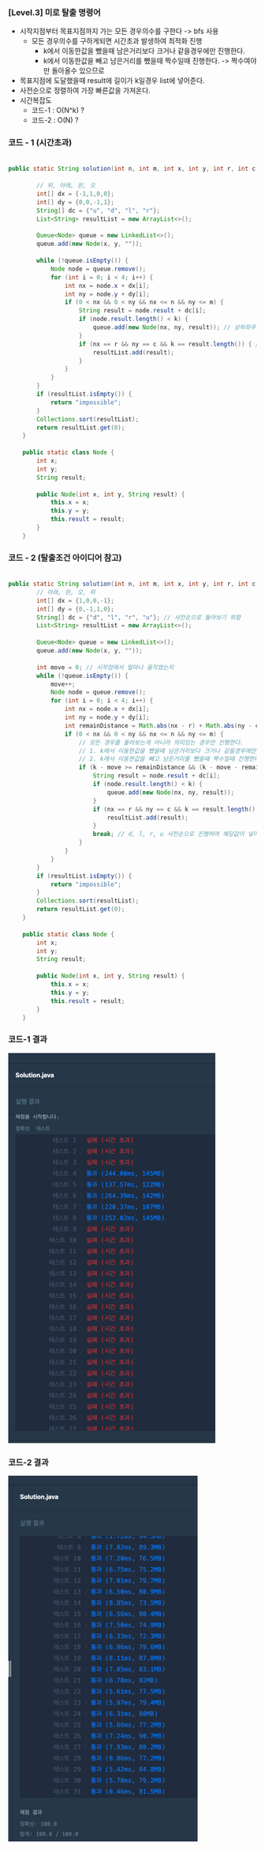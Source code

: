 ### [Level.3] 미로 탈출 명령어

- 시작지점부터 목표지점까지 가는 모든 경우의수를 구한다 -> bfs 사용
  - 모든 경우의수를 구하게되면 시간초과 발생하여 최적화 진행
    - k에서 이동한값을 뺐을때 남은거리보다 크거나 같을경우에만 진행한다.
    - k에서 이동한값을 빼고 남은거리를 뺐을때 짝수일때 진행한다. -> 짝수여야만 돌아올수 있으므로
- 목표지점에 도달했을때 result에 길이가 k일경우 list에 넣어준다.
- 사전순으로 정렬하여 가장 빠른값을 가져온다.
- 시간복잡도
  - 코드-1 : O(N^k) ?
  - 코드-2 : O(N) ?

### 코드 - 1 (시간초과)

```java

public static String solution(int n, int m, int x, int y, int r, int c, int k) {

		// 위, 아래, 왼, 오
		int[] dx = {-1,1,0,0};
		int[] dy = {0,0,-1,1};
		String[] dc = {"u", "d", "l", "r"};
		List<String> resultList = new ArrayList<>();

		Queue<Node> queue = new LinkedList<>();
		queue.add(new Node(x, y, ""));

		while (!queue.isEmpty()) {
			Node node = queue.remove();
			for (int i = 0; i < 4; i++) {
				int nx = node.x + dx[i];
				int ny = node.y + dy[i];
				if (0 < nx && 0 < ny && nx <= n && ny <= m) {
					String result = node.result + dc[i];
					if (node.result.length() < k) {
						queue.add(new Node(nx, ny, result)); // 상하좌우 이동하고 result에는 문자열 추가해서 queue를 계속돌아준다.
					}
					if (nx == r && ny == c && k == result.length()) { // 목적지에 도착했을때 K와 길이가 같다면 list에 추가한다.
						resultList.add(result);
					}
				}
			}
		}
		if (resultList.isEmpty()) {
			return "impossible";
		}
		Collections.sort(resultList);
		return resultList.get(0);
	}

	public static class Node {
		int x;
		int y;
		String result;

		public Node(int x, int y, String result) {
			this.x = x;
			this.y = y;
			this.result = result;
		}
	}

```

### 코드 - 2 (탈출조건 아이디어 참고)

```java

public static String solution(int n, int m, int x, int y, int r, int c, int k) {
		// 아래, 왼, 오, 위
		int[] dx = {1,0,0,-1};
		int[] dy = {0,-1,1,0};
		String[] dc = {"d", "l", "r", "u"}; // 사전순으로 돌아보기 위함
		List<String> resultList = new ArrayList<>();

		Queue<Node> queue = new LinkedList<>();
		queue.add(new Node(x, y, ""));

		int move = 0; // 시작점에서 얼마나 움직였는지
		while (!queue.isEmpty()) {
			move++;
			Node node = queue.remove();
			for (int i = 0; i < 4; i++) {
				int nx = node.x + dx[i];
				int ny = node.y + dy[i];
				int remainDistance = Math.abs(nx - r) + Math.abs(ny - c); // 두점 사이의 가로 세로 거리 합
				if (0 < nx && 0 < ny && nx <= n && ny <= m) {
					// 모든 경우를 돌아보는게 아니라 의미있는 경우만 진행한다.
					// 1. k에서 이동한값을 뺐을때 남은거리보다 크거나 같을경우에만 진행한다. -> 남은거리가 더 크다면 문자길이가 k보다 더 길어지기 때문
					// 2. k에서 이동한값을 빼고 남은거리를 뺐을때 짝수일때 진행한다. -> 짝수여야만 돌아올수 있으므로
					if (k - move >= remainDistance && (k - move - remainDistance) % 2 == 0) {
						String result = node.result + dc[i];
						if (node.result.length() < k) {
							queue.add(new Node(nx, ny, result));
						}
						if (nx == r && ny == c && k == result.length()) {
							resultList.add(result);
						}
						break; // d, l, r, u 사전순으로 진행하여 해당값이 넣어질경우 나머지는 안봐도된다.
					}
				}
			}
		}
		if (resultList.isEmpty()) {
			return "impossible";
		}
		Collections.sort(resultList);
		return resultList.get(0);
	}

	public static class Node {
		int x;
		int y;
		String result;

		public Node(int x, int y, String result) {
			this.x = x;
			this.y = y;
			this.result = result;
		}
	}

```


### 코드-1 결과

![img.png](seungwook-1.png)

### 코드-2 결과

![img.png](seungwook-2.png)
